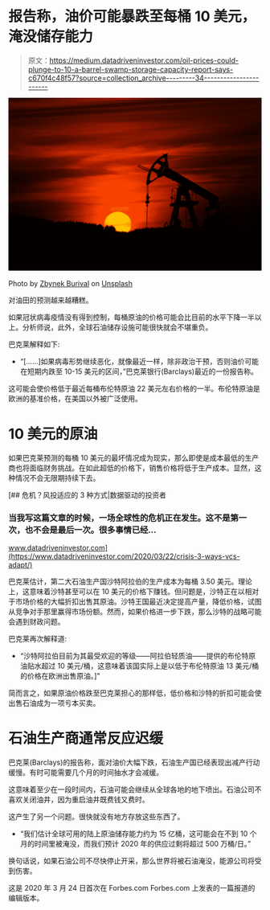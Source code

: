 # 报告称，油价可能暴跌至每桶 10 美元，淹没储存能力

> 原文：<https://medium.datadriveninvestor.com/oil-prices-could-plunge-to-10-a-barrel-swamp-storage-capacity-report-says-c670f4c48f57?source=collection_archive---------34----------------------->

![](img/28224a0e8a91925f4757d9f0794be45c.png)

Photo by [Zbynek Burival](https://unsplash.com/@zburival?utm_source=unsplash&utm_medium=referral&utm_content=creditCopyText) on [Unsplash](https://unsplash.com/s/photos/oil-pump?utm_source=unsplash&utm_medium=referral&utm_content=creditCopyText)

对油田的预测越来越糟糕。

如果冠状病毒疫情没有得到控制，每桶原油的价格可能会比目前的水平下降一半以上。分析师说，此外，全球石油储存设施可能很快就会不堪重负。

巴克莱解释如下:

*   “[……]如果病毒形势继续恶化，就像最近一样，除非政治干预，否则油价可能在短期内跌至 10-15 美元的区间，”巴克莱银行(Barclays)最近的一份报告称。

这可能会使价格低于最近每桶布伦特原油 22 美元左右价格的一半。布伦特原油是欧洲的基准价格，在美国以外被广泛使用。

# 10 美元的原油

如果巴克莱预测的每桶 10 美元的最坏情况成为现实，那么即使是成本最低的生产商也将面临财务挑战。在如此超低的价格下，销售价格将低于生产成本。显然，这种情况不会无限期持续下去。

[](https://www.datadriveninvestor.com/2020/03/22/crisis-3-ways-vcs-adapt/) [## 危机？风投适应的 3 种方式|数据驱动的投资者

### 当我写这篇文章的时候，一场全球性的危机正在发生。这不是第一次，也不会是最后一次。很多事情已经…

www.datadriveninvestor.com](https://www.datadriveninvestor.com/2020/03/22/crisis-3-ways-vcs-adapt/) 

巴克莱估计，第二大石油生产国沙特阿拉伯的生产成本为每桶 3.50 美元。理论上，这意味着沙特甚至可以在 10 美元的价格下赚钱。但问题是，沙特正在以相对于市场价格的大幅折扣出售其原油。沙特王国最近决定提高产量，降低价格，试图从竞争对手那里赢得市场份额。然而，如果价格进一步下跌，那么沙特的战略可能会遇到财政问题。

巴克莱再次解释道:

*   “沙特阿拉伯目前为其最受欢迎的等级——阿拉伯轻质油——提供的布伦特原油贴水超过 10 美元/桶，这意味着该国实际上是以低于布伦特原油 13 美元/桶的价格在欧洲出售原油。]"

简而言之，如果原油价格跌至巴克莱担心的那样低，低价格和沙特的折扣可能会使出售石油成为一项亏本买卖。

# 石油生产商通常反应迟缓

巴克莱(Barclays)的报告称，面对油价大幅下跌，石油生产国已经表现出减产行动缓慢。有时可能需要几个月的时间抽水才会减缓。

这意味着至少在一段时间内，石油可能会继续从全球各地的地下喷出。石油公司不喜欢关闭油井，因为重启油井既费钱又费时。

这产生了另一个问题。很快就没有地方存放这些东西了。

*   “我们估计全球可用的陆上原油储存能力约为 15 亿桶，这可能会在不到 10 个月的时间里被淹没，而我们预计 2020 年的供应过剩将超过 500 万桶/日。”

换句话说，如果石油公司不尽快停止开采，那么世界将被石油淹没，能源公司将受到伤害。

这是 2020 年 3 月 24 日首次在 Forbes.com Forbes.com 上发表的一篇报道的编辑版本。